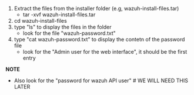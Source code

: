 

1. Extract the files from the installer folder (e.g, wazuh-install-files.tar)
    - tar -xvf wazuh-install-files.tar
2. cd wazuh-install-files
3. type "ls" to display the files in the folder
    - look for the file "wazuh-password.txt"
4. type "cat wazuh-password.txt" to display the contetn of the password file
    - look for the "Admin user for the web interface", it should be the first entry

**NOTE**
 - Also look for the "password for wazuh API user" # WE WILL NEED THIS LATER  